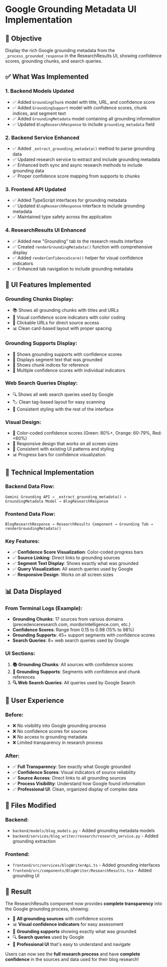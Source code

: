 # Google Grounding Metadata UI Implementation

## 🎯 **Objective**
Display the rich Google grounding metadata from the `_process_grounded_response` in the ResearchResults UI, showing confidence scores, grounding chunks, and search queries.

## ✅ **What Was Implemented**

### 1. **Backend Models Updated**
- ✅ Added `GroundingChunk` model with title, URL, and confidence score
- ✅ Added `GroundingSupport` model with confidence scores, chunk indices, and segment text
- ✅ Added `GroundingMetadata` model containing all grounding information
- ✅ Updated `BlogResearchResponse` to include `grounding_metadata` field

### 2. **Backend Service Enhanced**
- ✅ Added `_extract_grounding_metadata()` method to parse grounding data
- ✅ Updated research service to extract and include grounding metadata
- ✅ Enhanced both sync and async research methods to include grounding data
- ✅ Proper confidence score mapping from supports to chunks

### 3. **Frontend API Updated**
- ✅ Added TypeScript interfaces for grounding metadata
- ✅ Updated `BlogResearchResponse` interface to include grounding metadata
- ✅ Maintained type safety across the application

### 4. **ResearchResults UI Enhanced**
- ✅ Added new "Grounding" tab to the research results interface
- ✅ Created `renderGroundingMetadata()` function with comprehensive display
- ✅ Added `renderConfidenceScore()` helper for visual confidence indicators
- ✅ Enhanced tab navigation to include grounding metadata

## 🎨 **UI Features Implemented**

### **Grounding Chunks Display:**
- 📚 Shows all grounding chunks with titles and URLs
- 🎯 Visual confidence score indicators with color coding
- 🔗 Clickable URLs for direct source access
- 📊 Clean card-based layout with proper spacing

### **Grounding Supports Display:**
- 🎯 Shows grounding supports with confidence scores
- 📝 Displays segment text that was grounded
- 🔢 Shows chunk indices for reference
- 🎨 Multiple confidence scores with individual indicators

### **Web Search Queries Display:**
- 🔍 Shows all web search queries used by Google
- 🏷️ Clean tag-based layout for easy scanning
- 🎨 Consistent styling with the rest of the interface

### **Visual Design:**
- 🎨 Color-coded confidence scores (Green: 80%+, Orange: 60-79%, Red: <60%)
- 📱 Responsive design that works on all screen sizes
- 🎯 Consistent with existing UI patterns and styling
- 📊 Progress bars for confidence visualization

## 🔧 **Technical Implementation**

### **Backend Data Flow:**
```
Gemini Grounding API → _extract_grounding_metadata() → GroundingMetadata Model → BlogResearchResponse
```

### **Frontend Data Flow:**
```
BlogResearchResponse → ResearchResults Component → Grounding Tab → renderGroundingMetadata()
```

### **Key Features:**
- ✅ **Confidence Score Visualization**: Color-coded progress bars
- ✅ **Source Linking**: Direct links to grounding sources
- ✅ **Segment Text Display**: Shows exactly what was grounded
- ✅ **Query Visualization**: All search queries used by Google
- ✅ **Responsive Design**: Works on all screen sizes

## 📊 **Data Displayed**

### **From Terminal Logs (Example):**
- **Grounding Chunks**: 17 sources from various domains (precedenceresearch.com, mordorintelligence.com, etc.)
- **Confidence Scores**: Range from 0.15 to 0.98 (15% to 98%)
- **Grounding Supports**: 45+ support segments with confidence scores
- **Search Queries**: 8+ web search queries used by Google

### **UI Sections:**
1. **📚 Grounding Chunks**: All sources with confidence scores
2. **🎯 Grounding Supports**: Segments with confidence and chunk references
3. **🔍 Web Search Queries**: All queries used by Google Search

## 🚀 **User Experience**

### **Before:**
- ❌ No visibility into Google grounding process
- ❌ No confidence scores for sources
- ❌ No access to grounding metadata
- ❌ Limited transparency in research process

### **After:**
- ✅ **Full Transparency**: See exactly what Google grounded
- ✅ **Confidence Scores**: Visual indicators of source reliability
- ✅ **Source Access**: Direct links to all grounding sources
- ✅ **Process Visibility**: Understand how Google found information
- ✅ **Professional UI**: Clean, organized display of complex data

## 📁 **Files Modified**

### **Backend:**
- `backend/models/blog_models.py` - Added grounding metadata models
- `backend/services/blog_writer/research/research_service.py` - Added grounding extraction

### **Frontend:**
- `frontend/src/services/blogWriterApi.ts` - Added grounding interfaces
- `frontend/src/components/BlogWriter/ResearchResults.tsx` - Added grounding UI

## 🎉 **Result**

The ResearchResults component now provides **complete transparency** into the Google grounding process, showing:

- 🔗 **All grounding sources** with confidence scores
- 📊 **Visual confidence indicators** for easy assessment
- 🎯 **Grounding supports** showing exactly what was grounded
- 🔍 **Search queries** used by Google
- 📱 **Professional UI** that's easy to understand and navigate

Users can now see the **full research process** and have **complete confidence** in the sources and data used for their blog research!
